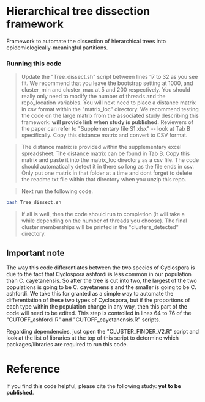 # Hierarchical tree dissection framework
Framework to automate the dissection of hierarchical trees into epidemiologically-meaningful partitions.

### Running this code

>Update the "Tree_dissect.sh" script between lines 17 to 32 as you see fit. We recommend that you leave the bootstrap setting at 1000, and cluster_min and cluster_max at 5 and 200 respectively. You should really only need to modify the number of threads and the repo_location variables. You will next need to place a distance matrix in csv format within the "matrix_loc" directory. We recommend testing the code on the large matrix from the associated study describing this framework: **will provide link when study is published.**
>Reviewers of the paper can refer to "Supplementary file S1.xlsx" -- look at Tab B specifically. Copy this distance matrix and convert to CSV format.

>The distance matrix is provided within the supplementary excel spreadsheet. The distance matrix can be found in Tab B. Copy this matrix and paste it into the matrix_loc directory as a csv file. The code should automatically detect it in there so long as the file ends in csv. Only put one matrix in that folder at a time and dont forget to delete the readme.txt file within that directory when you unzip this repo.

>Next run the following code.
```bash
bash Tree_dissect.sh
```
>If all is well, then the code should run to completion (it will take a while depending on the number of threads you choose). The final cluster memberships will be printed in the "clusters_detected" directory.


## Important note
The way this code differentiates between the two species of Cyclospora is due to the fact that Cyclospora ashfordi is less common in our population than C. cayetanensis. So after the tree is cut into two, the largest of the two populations is going to be C. cayetanensis and the smaller is going to be C. ashfordi. We take this for granted as a simple way to automate the differentiation of these two types of Cyclospora, but if the proportions of each type within the population change in any way, then this part of the code will need to be edited. This step is controlled in lines 64 to 76 of the "CUTOFF_ashfordi.R" and "CUTOFF_cayetanensis.R" scripts.

Regarding dependencies, just open the "CLUSTER_FINDER_V2.R" script and look at the list of libraries at the top of this script to determine which packages/libraries are required to run this code.

# Reference
If you find this code helpful, please cite the following study: **yet to be published**.



